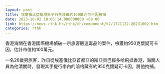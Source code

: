 ```yaml
---
layout: post
title: 埃塞俄比亞抵港男子行李涉藏約100萬元可卡因被捕
date: 2023-10-02 18:06:14.000000000 +08:00
link: https://news.rthk.hk/rthk/ch/component/k2/1721122-20231002.htm
categories: rthk
---
```


香港海關在香港國際機場偵破一宗旅客販運毒品的案件，檢獲約950克懷疑可卡因，估計市值約100萬元。

一名26歲男旅客，昨日從埃塞俄比亞首都亞的斯亞貝巴經多哈飛抵香港，海關人員為他清關時，發現其手提行李內的暗格藏有約950克懷疑可卡因，將他拘捕。

